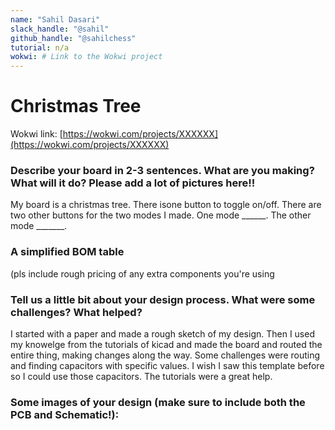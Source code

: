 ```yaml
---
name: "Sahil Dasari"
slack_handle: "@sahil"
github_handle: "@sahilchess"
tutorial: n/a
wokwi: # Link to the Wokwi project
---
```


# Christmas Tree

Wokwi link: [https://wokwi.com/projects/XXXXXX](https://wokwi.com/projects/XXXXXX)

### Describe your board in 2-3 sentences. What are you making? What will it do? Please add a lot of pictures here!!

My board is a christmas tree. There isone button to toggle on/off. There are two other buttons for the two modes I made. One mode ______. The other mode _______.

### A simplified BOM table
(pls include rough pricing of any extra components you're using



### Tell us a little bit about your design process. What were some challenges? What helped?

I started with a paper and made a rough sketch of my design. Then I used my knowelge from the tutorials of kicad and made the board and routed the entire thing, making changes along the way. Some challenges were routing and finding capacitors with specific values. I wish I saw this template before so I could use those capacitors. The tutorials were a great help. 


### Some images of your design (make sure to include both the PCB and Schematic!):

